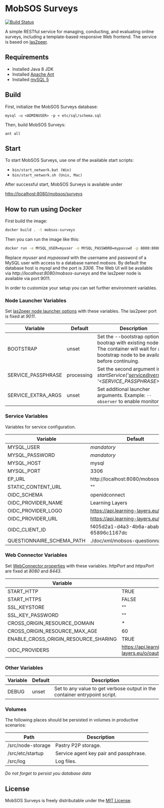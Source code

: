MobSOS Surveys
==============
[![Build Status](https://travis-ci.org/rwth-acis/mobsos-surveys.svg?branch=master)](https://travis-ci.org/rwth-acis/mobsos-surveys)

A simple RESTful service for managing, conducting, and evaluating online surveys, including a template-based responsive Web frontend. The service is based on [las2peer](https://github.com/rwth-acis/LAS2peer).

Requirements
--

  * Installed Java 8 JDK 
  * Installed [Apache Ant](https://github.com/rwth-acis/LAS2peer)
  * Installed [mySQL 5](http://www.mysql.com/)
  
Build
--

First, initialize the MobSOS Surveys database:

```
mysql -u <ADMINUSER> -p < etc/sql/schema.sql
```

Then, build MobSOS Surveys:

```
ant all
```

Start
--

To start MobSOS Surveys, use one of the available start scripts:
  
  * `bin/start_network.bat (Win)`
  * `bin/start_network.sh (Unix, Mac)`

After successful start, MobSOS Surveys is available under

  [http://localhost:8080/mobsos/surveys](http://localhost:8080/mobsos/surveys)

How to run using Docker
-------------------

First build the image:
```bash
docker build . -t mobsos-surveys
```

Then you can run the image like this:

```bash
docker run -e MYSQL_USER=myuser -e MYSQL_PASSWORD=mypasswd -p 8080:8080 -p 9011:9011 mobsos-surveys
```

Replace *myuser* and *mypasswd* with the username and password of a MySQL user with access to a database named *mobsos*.
By default the database host is *mysql* and the port is *3306*.
The Web UI will be available via *http://localhost:8080/mobsos-surveys* and the las2peer node is available via port 9011.

In order to customize your setup you can set further environment variables.

### Node Launcher Variables

Set [las2peer node launcher options](https://github.com/rwth-acis/las2peer-Template-Project/wiki/L2pNodeLauncher-Commands#at-start-up) with these variables.
The las2peer port is fixed at *9011*.

| Variable | Default | Description |
|----------|---------|-------------|
| BOOTSTRAP | unset | Set the --bootstrap option to bootrap with existing nodes. The container will wait for any bootstrap node to be available before continuing. |
| SERVICE_PASSPHRASE | processing | Set the second argument in *startService('<service@version>', '<SERVICE_PASSPHRASE>')*. |
| SERVICE_EXTRA_ARGS | unset | Set additional launcher arguments. Example: ```--observer``` to enable monitoring. |

### Service Variables

Variables for service configuration.

| Variable | Default |
|----------|---------|
| MYSQL_USER | *mandatory* |
| MYSQL_PASSWORD | *mandatory* |
| MYSQL_HOST | mysql |
| MYSQL_PORT | 3306 |
| EP_URL | http://localhost:8080/mobsos/surveys/ |
| STATIC_CONTENT_URL | "" |
| OIDC_SCHEMA | openidconnect |
| OIDC_PROVIDER_NAME | Learning Layers |
| OIDC_PROVIDER_LOGO | https://api.learning-layers.eu/logo.png |
| OIDC_PROVIDER_URL | https://api.learning-layers.eu/o/oauth2 |
| OIDC_CLIENT_ID | f405d2a1-d4a3-4b6a-abab-65896c1167dc |
| QUESTIONNAIRE_SCHEMA_PATH | ./doc/xml/mobsos-questionnaire.xsd |

### Web Connector Variables

Set [WebConnector properties](https://github.com/rwth-acis/las2peer-Template-Project/wiki/WebConnector-Configuration) with these variables.
*httpPort* and *httpsPort* are fixed at *8080* and *8443*.

| Variable | Default |
|----------|---------|
| START_HTTP | TRUE |
| START_HTTPS | FALSE |
| SSL_KEYSTORE | "" |
| SSL_KEY_PASSWORD | "" |
| CROSS_ORIGIN_RESOURCE_DOMAIN | * |
| CROSS_ORIGIN_RESOURCE_MAX_AGE | 60 |
| ENABLE_CROSS_ORIGIN_RESOURCE_SHARING | TRUE |
| OIDC_PROVIDERS | https://api.learning-layers.eu/o/oauth2,https://accounts.google.com |

### Other Variables

| Variable | Default | Description |
|----------|---------|-------------|
| DEBUG  | unset | Set to any value to get verbose output in the container entrypoint script. |

### Volumes

The following places should be persisted in volumes in productive scenarios:

| Path | Description |
|------|-------------|
| /src/node-storage | Pastry P2P storage. |
| /src/etc/startup | Service agent key pair and passphrase. |
| /src/log | Log files. |

*Do not forget to persist you database data*

License
--
MobSOS Surveys is freely distributable under the [MIT License](https://github.com/rwth-acis/mobsos-survey/blob/master/LICENSE).
